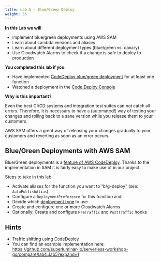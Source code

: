 ```yaml
---
title: Lab 5 - Blue/Green Deploy
weight: 35
---
```


**In this Lab we will**:

- Implement blue/green deployments using AWS SAM
- Learn about Lambda versions and aliases
- Learn about different deployment types (blue/green vs. canary)
- Use Cloudwatch Alarms to check if a change is safe to deploy to production

**You completed this lab if you**:

- Have implemented [CodeDeploy blue/green deployment](https://docs.aws.amazon.com/codedeploy/latest/userguide/welcome.html#welcome-deployment-overview-blue-green) for at least one function
- Watched a deployment in the [Code Deploy Console](https://eu-central-1.console.aws.amazon.com/codesuite/codedeploy/deployments?region=eu-central-1)

**Why is this important?**

Even the best CI/CD systems and integration test suites can not catch all errors. Therefore, it is necessary to have
a (automated!) way of testing your changes and rolling back to a sane version while you release them to your customers.

AWS SAM offers a great way of releasing your changes gradually to your customers and reverting as soon as an error occurs. 

## Blue/Green Deployments with AWS SAM

Blue/Green deployments is a [feature of AWS CodeDeploy](https://docs.aws.amazon.com/codedeploy/latest/userguide/welcome.html#welcome-deployment-overview-blue-green). 
Thanks to the implementation in SAM it is fairly easy to make use of in our project.

Steps to take in this lab:

- Activate aliases for the function you want to "b/g-deploy" (see: `AutoPublishAlias`)
- Configure a `DeploymentPreference` for this function and 
- Decide which [deployment type](https://github.com/awslabs/serverless-application-model/blob/master/docs/safe_lambda_deployments.rst#traffic-shifting-configurations) to use
- Create and configure one or more Cloudwatch Alarms
- Optionally: Create and configure `PreTraffic` and `PostTraffic` hooks

## Hints

- [Traffic shifting using CodeDeploy](https://github.com/awslabs/serverless-application-model/blob/master/docs/safe_lambda_deployments.rst#traffic-shifting-using-codedeploy)
- You can find an example implementation here: https://github.com/superluminar-io/serverless-workshop-go/compare/lab4..lab5?expand=1
